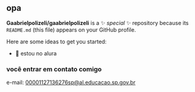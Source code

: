 ## opa
**Gaabrielpolizeli/gaabrielpolizeli** is a ✨ _special_ ✨ repository because its `README.md` (this file) appears on your GitHub profile.

Here are some ideas to get you started:

- 🔭 estou no alura
### você entrar em contato comigo 
e-mail: 00001127136276sp@al.educacao.sp.gov.br
